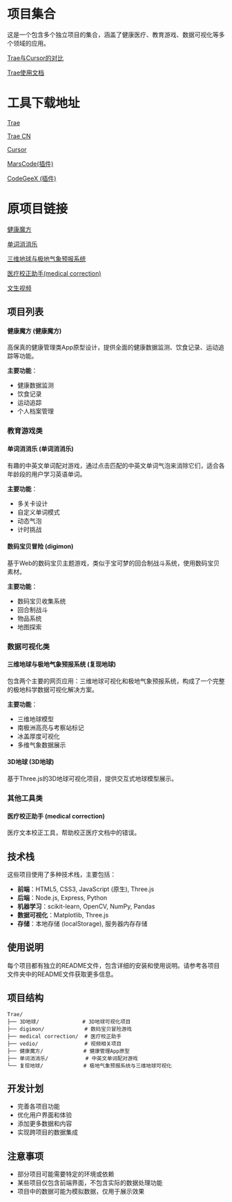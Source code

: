 # 项目集合

这是一个包含多个独立项目的集合，涵盖了健康医疗、教育游戏、数据可视化等多个领域的应用。


[Trae与Cursor的对比](https://www.bilibili.com/video/BV1pYQaYwEhC/?spm_id_from=333.1007.tianma.1-3-3.click&vd_source=436ee4a28324bc65c993af28a8ea85de)

[Trae使用文档](https://docs.trae.com.cn/docs/what-is-trae?_lang=zh)

# 工具下载地址

[Trae](https://www.trae.ai/)

[Trae CN](https://www.trae.com.cn/)

[Cursor](https://www.cursor.com/cn)

[MarsCode(插件)](https://www.marscode.com/extension)

[CodeGeeX (插件)](https://codegeex.cn/)

# 原项目链接

[健康魔方](https://www.bilibili.com/video/BV1K4Q3Y1EBU/?vd_source=436ee4a28324bc65c993af28a8ea85de)

[单词消消乐](https://weibo.com/1071037450/5142418069654754?sourceType=weixin&from=10F3095010&wm=20005_0002&featurecode=newtitle&s_channel=4&s_trans=1751658482_5142418069654754)

[三维地球与极地气象预报系统](https://ueqty4qqat.feishu.cn/docx/Zp8DdpNiCoCD3ux0M5icH4uPnvd)

[医疗校正助手(medical correction)](https://weibo.com/1400776392/5140182187378254?sourceType=weixin&from=10F2295010&wm=20005_0002&featurecode=newtitle&s_channel=4&s_trans=1751658482_5140182187378254)

[文生视频](https://weibo.com/3276099007/5143157999143321?sourceType=weixin&from=10F3095010&wm=20005_0002&featurecode=newtitle&s_channel=4&s_trans=1751658482_5143157999143321)


## 项目列表

#### 健康魔方 (健康魔方)

高保真的健康管理类App原型设计，提供全面的健康数据监测、饮食记录、运动追踪等功能。

**主要功能**：
- 健康数据监测
- 饮食记录
- 运动追踪
- 个人档案管理

### 教育游戏类

#### 单词消消乐 (单词消消乐)

有趣的中英文单词配对游戏，通过点击匹配的中英文单词气泡来消除它们，适合各年龄段的用户学习英语单词。

**主要功能**：
- 多关卡设计
- 自定义单词模式
- 动态气泡
- 计时挑战

#### 数码宝贝冒险 (digimon)

基于Web的数码宝贝主题游戏，类似于宝可梦的回合制战斗系统，使用数码宝贝素材。

**主要功能**：
- 数码宝贝收集系统
- 回合制战斗
- 物品系统
- 地图探索

### 数据可视化类

#### 三维地球与极地气象预报系统 (复现地球)

包含两个主要的网页应用：三维地球可视化和极地气象预报系统，构成了一个完整的极地科学数据可视化解决方案。

**主要功能**：
- 三维地球模型
- 南极洲高亮与考察站标记
- 冰盖厚度可视化
- 多维气象数据展示

#### 3D地球 (3D地球)

基于Three.js的3D地球可视化项目，提供交互式地球模型展示。

### 其他工具类

#### 医疗校正助手 (medical correction)

医疗文本校正工具，帮助校正医疗文档中的错误。

## 技术栈

这些项目使用了多种技术栈，主要包括：

- **前端**：HTML5, CSS3, JavaScript (原生), Three.js
- **后端**：Node.js, Express, Python
- **机器学习**：scikit-learn, OpenCV, NumPy, Pandas
- **数据可视化**：Matplotlib, Three.js
- **存储**：本地存储 (localStorage), 服务器内存存储

## 使用说明

每个项目都有独立的README文件，包含详细的安装和使用说明。请参考各项目文件夹中的README文件获取更多信息。

## 项目结构

```
Trae/
├── 3D地球/              # 3D地球可视化项目
├── digimon/             # 数码宝贝冒险游戏
├── medical correction/  # 医疗校正助手
├── vedio/               # 视频相关项目
├── 健康魔方/             # 健康管理App原型
├── 单词消消乐/            # 中英文单词配对游戏
└── 复现地球/             # 极地气象预报系统与三维地球可视化
```

## 开发计划

- 完善各项目功能
- 优化用户界面和体验
- 添加更多数据和内容
- 实现跨项目的数据集成

## 注意事项

- 部分项目可能需要特定的环境或依赖
- 某些项目仅包含前端界面，不包含实际的数据处理功能
- 项目中的数据可能为模拟数据，仅用于展示效果
